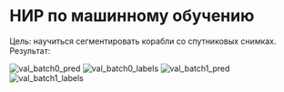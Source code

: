 # НИР по машинному обучению
> 

Цель: научиться сегментировать корабли со спутниковых снимках.    
Результат: 

![val_batch0_pred](https://github.com/medwejonok/YOLOv8_Ships/assets/112614413/9c40dd84-9e4b-4e11-8802-389139e65168)
![val_batch0_labels](https://github.com/medwejonok/YOLOv8_Ships/assets/112614413/b8761934-6cf5-494d-87a1-481c84cbc8c7)
![val_batch1_pred](https://github.com/medwejonok/YOLOv8_Ships/assets/112614413/41e082cd-c199-4d32-b465-5fca66200007)
![val_batch1_labels](https://github.com/medwejonok/YOLOv8_Ships/assets/112614413/fcefc085-68fa-4d05-8a4e-4f6968cd56eb)
